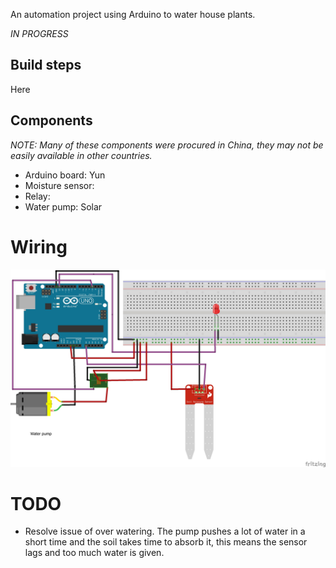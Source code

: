 An automation project using Arduino to water house plants.

*IN PROGRESS*

## Build steps

Here

## Components

*NOTE: Many of these components were procured in China, they may not be easily available in other countries.*

- Arduino board: Yun
- Moisture sensor: 
- Relay: 
- Water pump: Solar

# Wiring

![Plant waterer wiring](images/plantwaterer-wiring.jpg)

# TODO

- Resolve issue of over watering. The pump pushes a lot of water in a short time and the soil takes time to absorb it, this means the sensor lags and too much water is given.
